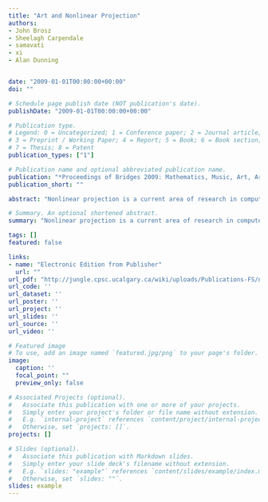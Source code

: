 ```yaml
---
title: "Art and Nonlinear Projection"
authors:
- John Brosz
- Sheelagh Carpendale
- samavati
- xi
- Alan Dunning


date: "2009-01-01T00:00:00+00:00"
doi: ""

# Schedule page publish date (NOT publication's date).
publishDate: "2009-01-01T00:00:00+00:00"

# Publication type.
# Legend: 0 = Uncategorized; 1 = Conference paper; 2 = Journal article;
# 3 = Preprint / Working Paper; 4 = Report; 5 = Book; 6 = Book section;
# 7 = Thesis; 8 = Patent
publication_types: ["1"]

# Publication name and optional abbreviated publication name.
publication: "*Proceedings of Bridges 2009: Mathematics, Music, Art, Architecture, Culture (Tarquin Publications)*"
publication_short: ""

abstract: "Nonlinear projection is a current area of research in computer graphics. It provides a meeting place between science and art. After describing motivations for use of nonlinear projection, we provide a brief survey of different techniques for nonlinear projection described in computer graphics literature. We then examine several cases of how and when artists choose to use nonlinear projection, as opposed to perspective projection, and how these might be achieved with current computer graphics techniques. Lastly, we provide a synopsis of the Flexible Projection Framework and then describe how it was used in a collaborative project between an artist and a computer scientist."

# Summary. An optional shortened abstract.
summary: "Nonlinear projection is a current area of research in computer graphics. It provides a meeting place between science and art. After describing motivations for use of nonlinear projection, we provide a brief survey of different techniques for nonlinear projection described in computer graphics literature. We then examine several cases of how and when artists choose to use nonlinear projection, as opposed to perspective projection, and how these might be achieved with current computer graphics tec..."

tags: []
featured: false

links:
- name: "Electronic Edition from Publisher"
  url: ""
url_pdf: "http://jungle.cpsc.ucalgary.ca/wiki/uploads/Publications-FS/nonlinear-projection-bridges2009-brosz.pdf"
url_code: ''
url_dataset: ''
url_poster: ''
url_project: ''
url_slides: ''
url_source: ''
url_video: ''

# Featured image
# To use, add an image named `featured.jpg/png` to your page's folder. 
image:
  caption: ''
  focal_point: ""
  preview_only: false

# Associated Projects (optional).
#   Associate this publication with one or more of your projects.
#   Simply enter your project's folder or file name without extension.
#   E.g. `internal-project` references `content/project/internal-project/index.md`.
#   Otherwise, set `projects: []`.
projects: []

# Slides (optional).
#   Associate this publication with Markdown slides.
#   Simply enter your slide deck's filename without extension.
#   E.g. `slides: "example"` references `content/slides/example/index.md`.
#   Otherwise, set `slides: ""`.
slides: example
---
```

